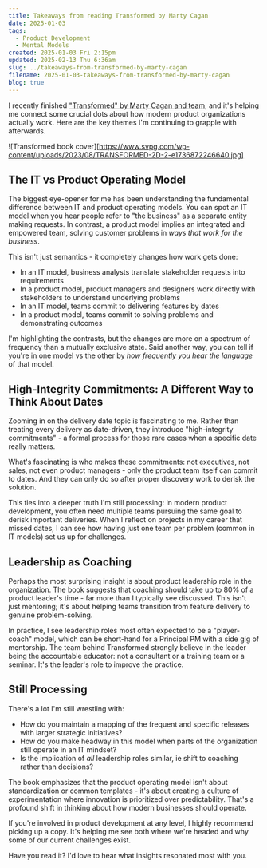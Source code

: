 ```yaml
---
title: Takeaways from reading Transformed by Marty Cagan
date: 2025-01-03
tags:
  - Product Development
  - Mental Models
created: 2025-01-03 Fri 2:15pm
updated: 2025-02-13 Thu 6:36am
slug: ../takeaways-from-transformed-by-marty-cagan
filename: 2025-01-03-takeaways-from-transformed-by-marty-cagan
blog: true
---
```


I recently finished ["Transformed" by Marty Cagan and team](https://www.svpg.com/books/transformed-moving-to-the-product-operating-model/), and it's helping me connect some crucial dots about how modern product organizations actually work. Here are the key themes I'm continuing to grapple with afterwards.

![Transformed book cover][https://www.svpg.com/wp-content/uploads/2023/08/TRANSFORMED-2D-2-e1736872246640.jpg]


## The IT vs Product Operating Model

The biggest eye-opener for me has been understanding the fundamental difference between IT and product operating models. You can spot an IT model when you hear people refer to "the business" as a separate entity making requests. In contrast, a product model implies an integrated and empowered team, solving customer problems in *ways that work for the business*.

This isn't just semantics - it completely changes how work gets done:

- In an IT model, business analysts translate stakeholder requests into requirements
- In a product model, product managers and designers work directly with stakeholders to understand underlying problems
- In an IT model, teams commit to delivering features by dates
- In a product model, teams commit to solving problems and demonstrating outcomes

I'm highlighting the contrasts, but the changes are more on a spectrum of frequency than a mutually exclusive state. Said another way, you can tell if you're in one model vs the other by *how frequently you hear the language* of that model.

## High-Integrity Commitments: A Different Way to Think About Dates

Zooming in on the delivery date topic is fascinating to me. Rather than treating every delivery as date-driven, they introduce "high-integrity commitments" - a formal process for those rare cases when a specific date really matters. 

What's fascinating is who makes these commitments: not executives, not sales, not even product managers - only the product team itself can commit to dates. And they can only do so after proper discovery work to derisk the solution.

This ties into a deeper truth I'm still processing: in modern product development, you often need multiple teams pursuing the same goal to derisk important deliveries. When I reflect on projects in my career that missed dates, I can see how having just one team per problem (common in IT models) set us up for challenges.

## Leadership as Coaching

Perhaps the most surprising insight is about product leadership role in the organization. The book suggests that coaching should take up to 80% of a product leader's time - far more than I typically see discussed. This isn't just mentoring; it's about helping teams transition from feature delivery to genuine problem-solving. 

In practice, I see leadership roles most often expected to be a "player-coach" model, which can be short-hand for a Principal PM with a side gig of mentorship. The team behind Transformed strongly believe in the leader being the accountable educator: not a consultant or a training team or a seminar. It's the leader's role to improve the practice. 

## Still Processing

There's a lot I'm still wrestling with:
- How do you maintain a mapping of the frequent and specific releases with larger strategic initiatives?
- How do you make headway in this model when parts of the organization still operate in an IT mindset?
- Is the implication of *all* leadership roles similar, ie shift to coaching rather than decisions? 

The book emphasizes that the product operating model isn't about standardization or common templates - it's about creating a culture of experimentation where innovation is prioritized over predictability. That's a profound shift in thinking about how modern businesses should operate.

If you're involved in product development at any level, I highly recommend picking up a copy. It's helping me see both where we're headed and why some of our current challenges exist.

Have you read it? I'd love to hear what insights resonated most with you.